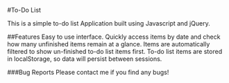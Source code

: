 #To-Do List

This is a simple to-do list Application built using Javascript and jQuery.

##Features
Easy to use interface.
Quickly access items by date and check how many unfinished items remain at a glance.
Items are automatically filtered to show un-finished to-do list items first.
To-do list items are stored in localStorage, so data will persist between sessions.

###Bug Reports
Please contact me if you find any bugs!